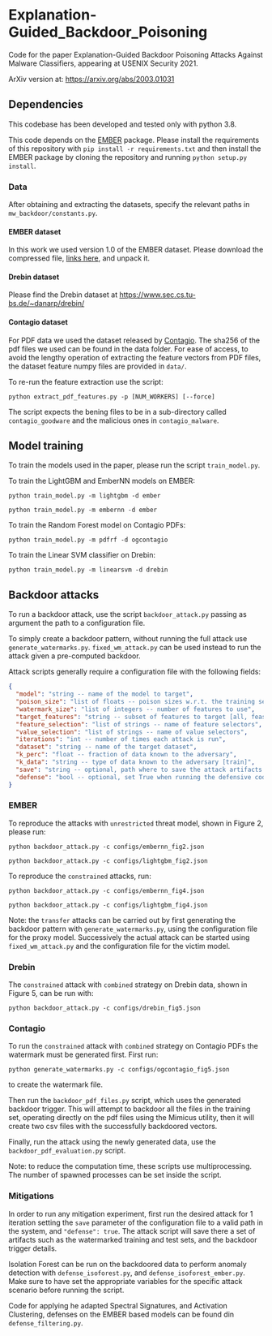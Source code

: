 # Explanation-Guided_Backdoor_Poisoning

Code for the paper Explanation-Guided Backdoor Poisoning Attacks Against Malware Classifiers, appearing at USENIX
Security 2021.

ArXiv version at: https://arxiv.org/abs/2003.01031

## Dependencies

This codebase has been developed and tested only with python 3.8.

This code depends on the [EMBER](https://github.com/elastic/ember) package. Please install the requirements of this
repository with `pip install -r requirements.txt` and then install the EMBER package by cloning the repository and
running `python setup.py install`.

### Data

After obtaining and extracting the datasets, specify the relevant paths in `mw_backdoor/constants.py`.

#### EMBER dataset

In this work we used version 1.0 of the EMBER dataset. Please download the compressed
file, [links here](https://github.com/elastic/ember), and unpack it.

#### Drebin dataset

Please find the Drebin dataset at https://www.sec.cs.tu-bs.de/~danarp/drebin/

#### Contagio dataset

For PDF data we used the dataset released by [Contagio](http://contagiodump.blogspot.com). The sha256 of the pdf files
we used can be found in the data folder. For ease of access, to avoid the lengthy operation of extracting the feature
vectors from PDF files, the dataset feature numpy files are provided in `data/`.

To re-run the feature extraction use the script:

```shell
python extract_pdf_features.py -p [NUM_WORKERS] [--force]
```

The script expects the bening files to be in a sub-directory called `contagio_goodware` and the malicious ones
in `contagio_malware`.

## Model training

To train the models used in the paper, please run the script `train_model.py`.

To train the LightGBM and EmberNN models on EMBER:

```shell
python train_model.py -m lightgbm -d ember
````

```shell
python train_model.py -m embernn -d ember
````

To train the Random Forest model on Contagio PDFs:

```shell
python train_model.py -m pdfrf -d ogcontagio
```

To train the Linear SVM classifier on Drebin:

```shell
python train_model.py -m linearsvm -d drebin
```

## Backdoor attacks

To run a backdoor attack, use the script `backdoor_attack.py` passing as argument the path to a configuration file.

To simply create a backdoor pattern, without running the full attack use `generate_watermarks.py`. `fixed_wm_attack.py`
can be used instead to run the attack given a pre-computed backdoor.

Attack scripts generally require a configuration file with the following fields:

```json
{
  "model": "string -- name of the model to target",
  "poison_size": "list of floats -- poison sizes w.r.t. the training set",
  "watermark_size": "list of integers -- number of features to use",
  "target_features": "string -- subset of features to target [all, feasible]",
  "feature_selection": "list of strings -- name of feature selectors",
  "value_selection": "list of strings -- name of value selectors",
  "iterations": "int -- number of times each attack is run",
  "dataset": "string -- name of the target dataset",
  "k_perc": "float -- fraction of data known to the adversary",
  "k_data": "string -- type of data known to the adversary [train]",
  "save": "string -- optional, path where to save the attack artifacts for defensive evaluations",
  "defense": "bool -- optional, set True when running the defensive code"
}
```

### EMBER

To reproduce the attacks with `unrestricted` threat model, shown in Figure 2, please run:

```shell
python backdoor_attack.py -c configs/embernn_fig2.json

python backdoor_attack.py -c configs/lightgbm_fig2.json
```

To reproduce the `constrained` attacks, run:

```shell
python backdoor_attack.py -c configs/embernn_fig4.json

python backdoor_attack.py -c configs/lightgbm_fig4.json
```

Note: the `transfer` attacks can be carried out by first generating the backdoor pattern with `generate_watermarks.py`,
using the configuration file for the proxy model. Successively the actual attack can be started using
`fixed_wm_attack.py` and the configuration file for the victim model.

### Drebin

The `constrained` attack with `combined` strategy on Drebin data, shown in Figure 5, can be run with:

```shell
python backdoor_attack.py -c configs/drebin_fig5.json
```

### Contagio

To run the `constrained` attack with `combined` strategy on Contagio PDFs the watermark must be generated first. First
run:

```shell
python generate_watermarks.py -c configs/ogcontagio_fig5.json
```

to create the watermark file.

Then run the `backdoor_pdf_files.py` script, which uses the generated backdoor trigger. This will attempt to backdoor
all the files in the training set, operating directly on the pdf files using the Mimicus utility, then it will create
two csv files with the successfully backdoored vectors.

Finally, run the attack using the newly generated data, use the `backdoor_pdf_evaluation.py` script.

Note: to reduce the computation time, these scripts use multiprocessing. The number of spawned processes can be set
inside the script.


### Mitigations

In order to run any mitigation experiment, first run the desired attack for 1
iteration setting the `save` parameter of the configuration file to a valid path
in the system, and `"defense": true`. The attack script will save there a set of artifacts such as the
watermarked training and test sets, and the backdoor trigger details.

Isolation Forest can be run on the backdoored data to perform anomaly detection
with `defense_isoforest.py`, and `defense_isoforest_ember.py`. Make sure to have set the appropriate
variables for the specific attack scenario before running the script.

Code for applying he adapted Spectral Signatures, and Activation Clustering, defenses on the EMBER based models can
be found din `defense_filtering.py`.
